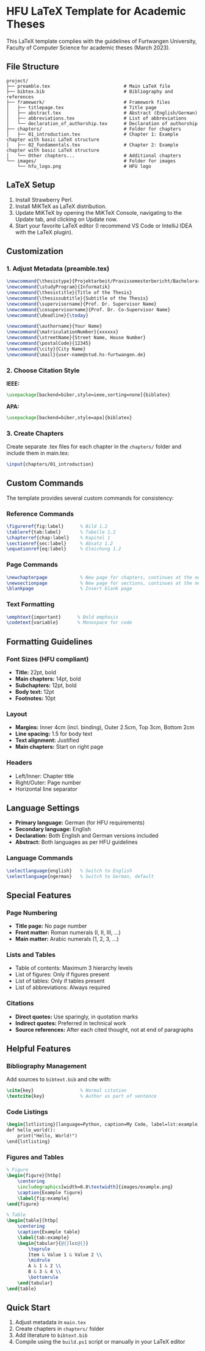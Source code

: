 # HFU LaTeX Template for Academic Theses

This LaTeX template complies with the guidelines of Furtwangen University, Faculty of Computer Science for academic theses (March 2023).

## File Structure

```
project/
├── preamble.tex                           # Main LaTeX file
├── bibtex.bib                             # Bibliography and references
├── framework/                             # Framework files
│   ├── titlepage.tex                      # Title page
│   ├── abstract.tex                       # Abstract (English/German)
│   ├── abbreviations.tex                  # List of abbreviations
│   └── declaration_of_authorship.tex      # Declaration of authorship
├── chapters/                              # Folder for chapters
│   ├── 01_introduction.tex                # Chapter 1: Example chapter with basic LaTeX structure
│   ├── 02_fundamentals.tex                # Chapter 2: Example chapter with basic LaTeX structure
│   └── Other chapters...                  # Additional chapters
└── images/                                # Folder for images
    └── hfu_logo.png                       # HFU logo
```

## LaTeX Setup

1. Install Strawberry Perl.
2. Install MiKTeX as LaTeX distribution.
3. Update MiKTeX by opening the MiKTeX Console, navigating to the Update tab, and clicking on Update now.
4. Start your favorite LaTeX editor (I recommend VS Code or IntelliJ IDEA with the LaTeX plugin).

## Customization

### 1. Adjust Metadata (preamble.tex)
```latex
\newcommand{\thesistype}{Projektarbeit/Praxissemesterbericht/Bachelorarbeit/Masterarbeit}
\newcommand{\studyProgram}{Informatik}
\newcommand{\thesistitle}{Title of the Thesis}
\newcommand{\thesissubtitle}{Subtitle of the Thesis}
\newcommand{\supervisorname}{Prof. Dr. Supervisor Name}
\newcommand{\cosupervisorname}{Prof. Dr. Co-Supervisor Name}
\newcommand{\deadline}{\today}

\newcommand{\authorname}{Your Name}
\newcommand{\matriculationNumber}{xxxxxx}
\newcommand{\streetName}{Street Name, House Number}
\newcommand{\postalCode}{12345}
\newcommand{\city}{City Name}
\newcommand{\mail}{user-name@stud.hs-furtwangen.de}
```

### 2. Choose Citation Style
**IEEE:**
```latex
\usepackage[backend=biber,style=ieee,sorting=none]{biblatex}
```

**APA:**
```latex
\usepackage[backend=biber,style=apa]{biblatex}
```

### 3. Create Chapters
Create separate .tex files for each chapter in the `chapters/` folder and include them in main.tex:
```latex
\input{chapters/01_introduction}
```

## Custom Commands

The template provides several custom commands for consistency:

### Reference Commands
```latex
\figureref{fig:label}      % Bild 1.2
\tableref{tab:label}       % Tabelle 1.2
\chapterref{chap:label}    % Kapitel 1
\sectionref{sec:label}     % Absatz 1.2
\equationref{eq:label}     % Gleichung 1.2
```

### Page Commands
```latex
\newchapterpage            % New page for chapters, continues at the next page on the top left
\newsectionpage            % New page for sections, continues at the next page
\blankpage                 % Insert blank page
```

### Text Formatting
```latex
\emphtext{important}      % Bold emphasis
\codetext{variable}       % Monospace for code
```

## Formatting Guidelines

### Font Sizes (HFU compliant)
- **Title:** 22pt, bold
- **Main chapters:** 14pt, bold
- **Subchapters:** 12pt, bold
- **Body text:** 12pt
- **Footnotes:** 10pt

### Layout
- **Margins:** Inner 4cm (incl. binding), Outer 2.5cm, Top 3cm, Bottom 2cm
- **Line spacing:** 1.5 for body text
- **Text alignment:** Justified
- **Main chapters:** Start on right page

### Headers
- Left/Inner: Chapter title
- Right/Outer: Page number
- Horizontal line separator

## Language Settings

- **Primary language:** German (for HFU requirements)
- **Secondary language:** English
- **Declaration:** Both English and German versions included
- **Abstract:** Both languages as per HFU guidelines

### Language Commands
```latex
\selectlanguage{english}   % Switch to English
\selectlanguage{ngerman}   % Switch to German, default
```

## Special Features

### Page Numbering
- **Title page:** No page number
- **Front matter:** Roman numerals (I, II, III, ...)
- **Main matter:** Arabic numerals (1, 2, 3, ...)

### Lists and Tables
- Table of contents: Maximum 3 hierarchy levels
- List of figures: Only if figures present
- List of tables: Only if tables present
- List of abbreviations: Always required

### Citations
- **Direct quotes:** Use sparingly, in quotation marks
- **Indirect quotes:** Preferred in technical work
- **Source references:** After each cited thought, not at end of paragraphs

## Helpful Features

### Bibliography Management
Add sources to `bibtext.bib` and cite with:
```latex
\cite{key}                 % Normal citation
\textcite{key}             % Author as part of sentence
```

### Code Listings
```latex
\begin{lstlisting}[language=Python, caption=My Code, label=lst:example]
def hello_world():
    print("Hello, World!")
\end{lstlisting}
```

### Figures and Tables
```latex
% Figure
\begin{figure}[htbp]
    \centering
    \includegraphics[width=0.8\textwidth]{images/example.png}
    \caption{Example figure}
    \label{fig:example}
\end{figure}

% Table
\begin{table}[htbp]
    \centering
    \caption{Example table}
    \label{tab:example}
    \begin{tabular}{@{}lcc@{}}
        \toprule
        Item & Value 1 & Value 2 \\
        \midrule
        A & 1 & 2 \\
        B & 3 & 4 \\
        \bottomrule
    \end{tabular}
\end{table}
```

## Quick Start

1. Adjust metadata in `main.tex`
2. Create chapters in `chapters/` folder
3. Add literature to `bibtext.bib`
4. Compile using the `build.ps1` script or manually in your LaTeX editor
